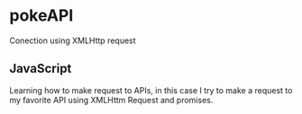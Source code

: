 # pokeAPI
Conection using XMLHttp request

## JavaScript

Learning how to make request to APIs, in this case I try to make a request to my favorite API using XMLHttm Request and promises.  

